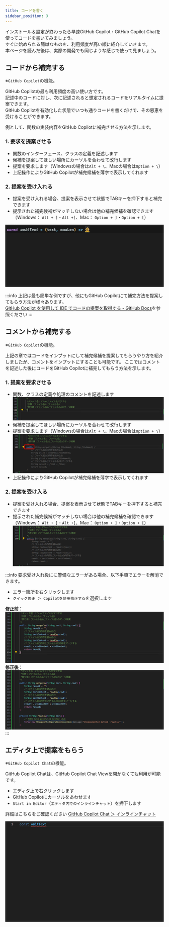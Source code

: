 ```yaml
---
title: コードを書く
sidebar_position: 3
---
```


インストール＆設定が終わったら早速GitHub Copilot・GitHub Copilot Chatを使ってコードを書いてみましょう。<br/>
すぐに始められる簡単なものを、利用頻度が高い順に紹介していきます。<br/>
本ページを読んだ後は、実際の開発でも同じような感じで使って見ましょう。

## コードから補完する

※`GitHub Copilot`の機能。

GitHub Copilotの最も利用頻度の高い使い方です。<br/>
記述中のコードに対し、次に記述されると想定されるコードをリアルタイムに提案できます。<br/>
GitHub Copilotを有効化した状態でいつも通りコードを書くだけで、その恩恵を受けることができます。<br/>

例として、関数の実装内容をGitHub Copilotに補完させる方法を示します。

### 1. 要求を提案させる

- 関数のインターフェース、クラスの定義を記述します
- 候補を提案してほしい場所にカーソルを合わせて改行します
- 提案を要求します（Windowsの場合は`Alt + \`、Macの場合は`Option + \`）
- 上記操作によりGitHub Copilotが補完候補を薄字で表示してくれます

### 2. 提案を受け入れる

- 提案を受け入れる場合、提案を表示させて状態でTABキーを押下すると補完できます
- 提示された補完候補がマッチしない場合は他の補完候補を確認できます（Windows： `Alt + ]`・`Alt +[`、Mac： `Option + ]`・`Option + [`）

![コード補完手順（gifアニメ）](images/code-completion.gif)

:::info
上記は最も簡単な例ですが、他にもGitHub Copilotにて補完方法を提案してもらう方法が様々あります。<br/>
[GitHub Copilot を使用して IDE でコードの提案を取得する - GitHub Docs](https://docs.github.com/ja/copilot/using-github-copilot/getting-started-with-github-copilot#seeing-your-first-suggestion)を参照ください
:::

## コメントから補完する

※`GitHub Copilot`の機能。

上記の章ではコードをインプットにして補完候補を提案してもらうやり方を紹介しましたが、コメントをインプットにすることも可能です。
ここではコメントを記述した後にコードをGitHub Copilotに補完してもらう方法を示します。

### 1. 提案を要求させる

- 関数、クラスの定義や処理のコメントを記述します
  ![コード補完元のコメント](images/code-completion_1.png)
- 候補を提案してほしい場所にカーソルを合わせて改行します
- 提案を要求します（Windowsの場合は`Alt + \`、Macの場合は`Option + \`）
  ![コード補完：提案の要求](images/code-completion_2.png)
- 上記操作によりGitHub Copilotが補完候補を薄字で表示してくれます

### 2. 提案を受け入る

- 提案を受け入れる場合、提案を表示させて状態でTABキーを押下すると補完できます
- 提示された補完候補がマッチしない場合は他の補完候補を確認できます（Windows： `Alt + ]`・`Alt +[`、Mac： `Option + ]`・`Option + [`）
  ![コード補完：他提案の確認](images/code-completion_3.png)

:::info
要求受け入れ後にに警備なエラーがある場合、以下手順でエラーを解消できます。

- エラー箇所を右クリックします
- `クイック修正 ＞ Copilotを使用修正する`を選択します

**修正前：**<br/>
![コード補完：提案受け入れ前](images/code-completion_4.png)<br/>
**修正後：**<br/>
![コード補完：提案受け入れ後](images/code-completion_5.png)
:::

## エディタ上で提案をもらう

※`GitHub Copilot Chat`の機能。

GitHub Copilot Chatは、GitHub Copilot Chat Viewを開かなくても利用が可能です。

- エディタ上で右クリックします
- GitHub Copilotにカーソルをあわせます
- `Start in Editor`（`エディタ内でのインラインチャット`）を押下します

詳細はこちらをご確認ください [GitHub Copilot Chat ＞ インラインチャット](../08_vscode-extention/02_github-copilot-chat/05_inline-chat.md)

![インラインチャットで提案をもらう手順（gifアニメ）](images/inline-chat.gif)
